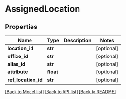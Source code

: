 # AssignedLocation

## Properties
Name | Type | Description | Notes
------------ | ------------- | ------------- | -------------
**location_id** | **str** |  | [optional] 
**office_id** | **str** |  | [optional] 
**alias_id** | **str** |  | [optional] 
**attribute** | **float** |  | [optional] 
**ref_location_id** | **str** |  | [optional] 

[[Back to Model list]](../README.md#documentation-for-models) [[Back to API list]](../README.md#documentation-for-api-endpoints) [[Back to README]](../README.md)

